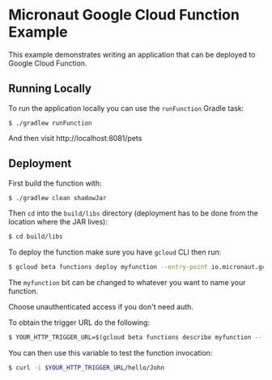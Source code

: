 # Micronaut Google Cloud Function Example

This example demonstrates writing an application that can be deployed to Google Cloud Function.

## Running Locally

To run the application locally you can use the `runFunction` Gradle task:

```
$ ./gradlew runFunction
```

And then visit http://localhost:8081/pets 

## Deployment

First build the function with:

```bash
$ ./gradlew clean shadowJar
```

Then `cd` into the `build/libs` directory (deployment has to be done from the location where the JAR lives):

```bash
$ cd build/libs
```

To deploy the function make sure you have `gcloud` CLI then run:

```bash
$ gcloud beta functions deploy myfunction --entry-point io.micronaut.gcp.function.http.HttpFunction --runtime java11 --trigger-http
```

The `myfunction` bit can be changed to whatever you want to name your function.

Choose unauthenticated access if you don't need auth.

To obtain the trigger URL do the following:

```bash
$ YOUR_HTTP_TRIGGER_URL=$(gcloud beta functions describe myfunction --format='value(httpsTrigger.url)') 
```

You can then use this variable to test the function invocation:

```bash
$ curl -i $YOUR_HTTP_TRIGGER_URL/hello/John
```
